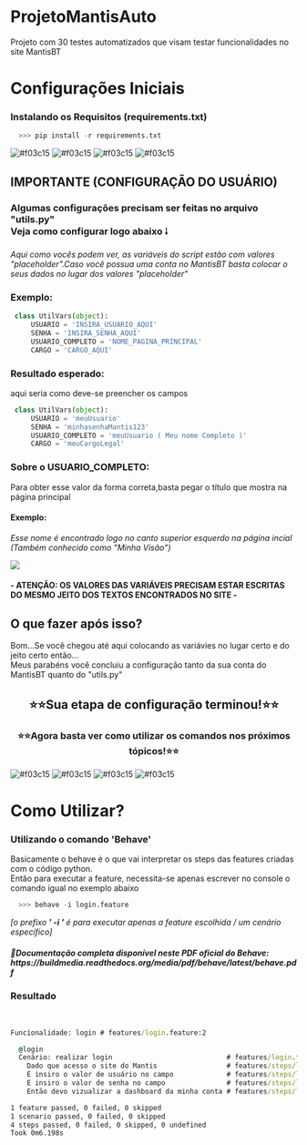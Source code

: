 # ProjetoMantisAuto
Projeto com 30 testes automatizados que visam testar funcionalidades no site MantisBT

<h1> Configurações Iniciais </h1>
<h3>Instalando os Requisitos (requirements.txt)</h3>

```python
  >>> pip install -r requirements.txt  
```

  
 ![#f03c15](https://via.placeholder.com/15/f03c15/000000?text=+)
 ![#f03c15](https://via.placeholder.com/15/f03c15/000000?text=+)
 ![#f03c15](https://via.placeholder.com/15/f03c15/000000?text=+)
 ![#f03c15](https://via.placeholder.com/15/f03c15/000000?text=+)
 
 ## IMPORTANTE (CONFIGURAÇÃO DO USUÁRIO)
 
   <h3> Algumas configurações precisam ser feitas no arquivo "utils.py" <br> Veja como configurar logo abaixo 🠓 </h3>
                                                                                                              
   <div><i>Aqui como vocês podem ver, as variáveis do script estão com valores "placeholder".Caso você possua uma conta no MantisBT
   basta colocar o seus dados no lugar dos valores "placeholder"</i> </div>
   
   ### Exemplo:
   
   ```python
    class UtilVars(object):
        USUARIO = 'INSIRA_USUARIO_AQUI'
        SENHA = 'INSIRA_SENHA_AQUI'
        USUARIO_COMPLETO = 'NOME_PAGINA_PRINCIPAL'
        CARGO = 'CARGO_AQUI'

   ```
   
   ### Resultado esperado:
   <p>aqui seria como deve-se preencher os campos</p>
   
   ```python
    class UtilVars(object):
        USUARIO = 'meuUsuario'
        SENHA = 'minhasenhaMantis123'
        USUARIO_COMPLETO = 'meuUsuario ( Meu nome Completo )'
        CARGO = 'meuCargoLegal'

   ```
   
   ### Sobre o USUARIO_COMPLETO:
   <p>Para obter esse valor da forma correta,basta pegar o título que mostra na página principal</p>
   
   #### Exemplo:
   <p><i>Esse nome é encontrado logo no canto superior esquerdo na página incial (Também conhecido como "Minha Visão")</i></p>
  
   <img src=https://user-images.githubusercontent.com/62225558/122469275-243c3600-cf93-11eb-8105-3efcb682f189.png>
   
   #### - ATENÇÃO: OS VALORES DAS VARIÁVEIS PRECISAM ESTAR ESCRITAS DO MESMO JEITO DOS TEXTOS ENCONTRADOS NO SITE -
   
   ## O que fazer após isso?
   <p>Bom...Se você chegou até aqui colocando as variávies no lugar certo e do jeito certo então...<br>
      Meus parabéns você concluiu a configuração tanto da sua conta do MantisBT quanto do "utils.py"
  </p>
   <h2 align="center">⭐⭐Sua etapa de configuração terminou!⭐⭐</h2>
   <h3 align="center">⭐⭐Agora basta ver como utilizar os comandos nos próximos tópicos!⭐⭐</h3>
 
 ![#f03c15](https://via.placeholder.com/15/f03c15/000000?text=+)
 ![#f03c15](https://via.placeholder.com/15/f03c15/000000?text=+)
 ![#f03c15](https://via.placeholder.com/15/f03c15/000000?text=+)
 ![#f03c15](https://via.placeholder.com/15/f03c15/000000?text=+)
 
<h1> Como Utilizar? </h1>

<h3>Utilizando o comando 'Behave'</h3>
<p>Basicamente o behave é o que vai interpretar os steps das features criadas com o código python.<br> 
  Então para executar a feature, necessita-se apenas escrever no console o comando igual no exemplo abaixo
</p>

```python
  >>> behave -i login.feature
```
<p><i>[o prefixo <b><i>' -i '</i></b> é para executar apenas a feature escolhida / um cenário específico]</i></p>

<h5>🔵<i>Documentação completa disponível neste PDF oficial do Behave: https://buildmedia.readthedocs.org/media/pdf/behave/latest/behave.pdf</i></h5>

<h3>Resultado</h3><br>

```cmd
Funcionalidade: login # features/login.feature:2

  @login
  Cenário: realizar login                            # features/login.feature:4
    Dado que acesso o site do Mantis                 # features/steps/login_steps.py:14
    E insiro o valor de usuário no campo             # features/steps/login_steps.py:18
    E insiro o valor de senha no campo               # features/steps/login_steps.py:23
    Então devo vizualizar a dashboard da minha conta # features/steps/login_steps.py:28

1 feature passed, 0 failed, 0 skipped
1 scenario passed, 0 failed, 0 skipped
4 steps passed, 0 failed, 0 skipped, 0 undefined
Took 0m6.198s

```
